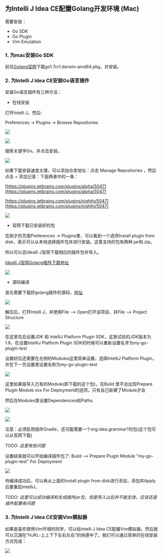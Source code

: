 ## 为Intelli J Idea CE配置Golang开发环境 (Mac)

需要安装：

* Go SDK
* Go Plugin
* Vim Emulation

### 1. 为mac安装Go SDK

前往[Golang官网](https://golang.org/dl/)下载go1.7rc1.darwin-amd64.pkg，并安装。


### 2. 为Intelli J Idea CE安装Go语言插件

安装Go语言插件有三种方法：

* 在线安装

打开Intelli J，然后:

Preferences -> Plugins -> Browse Repositories

![](https://github.com/maxwell92/TechTips/blob/master/pics/preference.png)

![](https://github.com/maxwell92/TechTips/blob/master/pics/plugins.png)

搜索关键字Go，并点击安装。

![](https://github.com/maxwell92/TechTips/blob/master/pics/searchgo.png)

如果下载安装速度太慢，可以添加仓库地址：点击 Manage Repositories ，然后点击 + 添加记录：下面两者中的一条：

[https://plugins.jetbrains.com/plugins/alpha/5047](https://plugins.jetbrains.com/plugins/alpha/5047)

[https://plugins.jetbrains.com/plugins/nightly/5047](https://plugins.jetbrains.com/plugins/nightly/5047)

![](https://github.com/maxwell92/TechTips/blob/master/pics/addrepo.png)


* 官网下载已安装好的包

在刚才的页面Preferences -> Plugins里，可以看到一个选项Install plugin from disk，表示可以从本地选择插件包并进行安装。这里支持的包有两种.jar和.zip。

所以可以去Idealli J官网下载相应的插件包并导入。

[Idealli J官网Golang插件下载地址](https://plugins.jetbrains.com/plugin/5047?pr=idea)

![](https://github.com/maxwell92/TechTips/blob/master/pics/ideapr.png)

* 源码编译

首先需要下载好golang插件的源码，[地址](https://github.com/go-lang-plugin-org/go-lang-idea-plugin)

![](https://github.com/maxwell92/TechTips/blob/master/pics/gitgoplugin.png)

解压后，打开Intelli J，并使用File --> Open打开该项目，并File --> Project Structure

![](https://github.com/maxwell92/TechTips/blob/master/pics/projectstructure.png)

在这里先后设置JDK 和 IntelliJ Platform Plugin SDK，这里试验的JDK版本为1.8，在设置IntelliJ Platform Plugin SDK的时候可以重新设置名字为my-go-plugin-test

设置好后还需要在左侧的Modules这里简单设置，选择IntelliJ Platform Plugin，并在下一页设置里设置名称为my-go-plugin-test

![](https://github.com/maxwell92/TechTips/blob/master/pics/modulenext.png)

这里如果是导入已有的Module(即下载的这个包)，在Build 里不会出现Prepare Plugin Module xxx For Deployment的选项，只有自己新建了Module才会

然后在Modules里设置Dependencies和Paths. 

![](https://github.com/maxwell92/TechTips/blob/master/pics/moduledepedent.png)

![](https://github.com/maxwell92/TechTips/blob/master/pics/modulepath.png)

注意：必须启用插件Gradle，还可能需要一个org.idea.grammar?的包(这个包可以从官网下载)

TODO: *这里有些问题*

设置结束就可以开始编译插件包了: Build --> Prepare Plugin Module "my-go-plugin-test" For Deployment 

![](https://github.com/maxwell92/TechTips/blob/master/pics/build.png)

待编译成功后，可以再从上面的Install plugin from disk进行添加，添加并Apply后要重启IntelliJ，

TODO: *这里可以成功编译和生成插件jar包，但是导入以后并不能生效，应该还是插件配置有问题*


### 3. 为Intelli J Idea CE安装Vim模拟器

如果是喜欢使用Vim环境的同学，可以给Intelli J Idea CE配置Vim模拟器，然后就可以沉溺在“HJKL-上上下下左右左右”的快感中了。我们可以通过简单的在线安装方式完成：

![](https://github.com/maxwell92/TechTips/blob/master/pics/idealli%20j%20vim.png)






